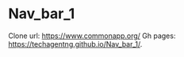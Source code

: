 # Nav_bar_1

Clone url: https://www.commonapp.org/
Gh pages: https://techagentng.github.io/Nav_bar_1/.
